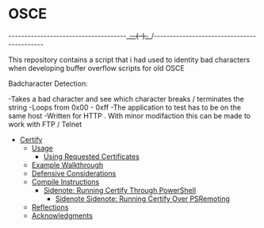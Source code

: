 # OSCE

-------------------------------------\_~~__(··)_~~_/-------------------------------------------

This repository contains a script that i had used to identity bad characters when developing buffer overflow scripts for old OSCE

Badcharacter Detection:

  -Takes a bad character  and see which character breaks / terminates the string
  -Loops from 0x00 - 0xff
  -The application to test has to be on the same host
  -Written for HTTP . With minor modifaction this can be made to work with FTP / Telnet

- [Certify](#certify)
  - [Usage](#usage)
    - [Using Requested Certificates](#using-requested-certificates)
  - [Example Walkthrough](#example-walkthrough)
  - [Defensive Considerations](#defensive-considerations)
  - [Compile Instructions](#compile-instructions)
    - [Sidenote: Running Certify Through PowerShell](#sidenote-running-certify-through-powershell)
      - [Sidenote Sidenote: Running Certify Over PSRemoting](#sidenote-sidenote-running-certify-over-psremoting)
  - [Reflections](#reflections)
  - [Acknowledgments](#acknowledgments)
